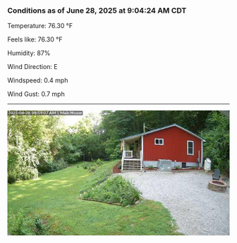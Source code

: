 ### Conditions as of June 28, 2025 at 9:04:24 AM CDT 

Temperature: 76.30 &deg;F

Feels like: 76.30 &deg;F

Humidity: 87%

Wind Direction: E

Windspeed: 0.4 mph

Wind Gust: 0.7 mph

---

<img src="./images/latest.jpeg"/>

